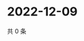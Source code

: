 # 2022-12-09

共 0 条

<!-- BEGIN WEIBO -->
<!-- 最后更新时间 Fri Dec 09 2022 01:13:06 GMT+0800 (China Standard Time) -->

<!-- END WEIBO -->
